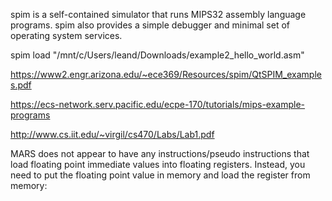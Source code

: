 spim is a self-contained simulator that runs MIPS32 assembly language programs. spim also provides a simple debugger and minimal set of operating system services.

spim load "/mnt/c/Users/leand/Downloads/example2_hello_world.asm"

https://www2.engr.arizona.edu/~ece369/Resources/spim/QtSPIM_examples.pdf

https://ecs-network.serv.pacific.edu/ecpe-170/tutorials/mips-example-programs

http://www.cs.iit.edu/~virgil/cs470/Labs/Lab1.pdf

MARS does not appear to have any instructions/pseudo instructions that load floating point immediate values into floating registers. Instead, you need to put the floating point value in memory and load the register from memory: